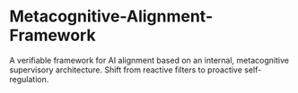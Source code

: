 # Metacognitive-Alignment-Framework
A verifiable framework for AI alignment based on an internal, metacognitive supervisory architecture. Shift from reactive filters to proactive self-regulation.
